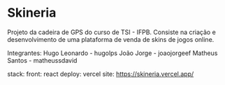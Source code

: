 # Skineria
Projeto da cadeira de GPS do curso de TSI - IFPB.
Consiste na criação e desenvolvimento de uma plataforma de venda de skins de jogos online.

Integrantes:
Hugo Leonardo - hugolps
João Jorge - joaojorgeef
Matheus Santos - matheussdavid

stack:
front: react
deploy: vercel
site: https://skineria.vercel.app/
